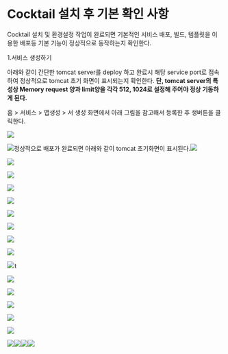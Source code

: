 # Cocktail 설치 후 기본 확인 사항

Cocktail 설치 및 환경설정 작업이 완료되면 기본적인 서비스 배포, 빌드, 템플릿을 이용한 배포등 기본 기능이 정상적으로 동작하는지 확인한다.

1.서비스 생성하기

아래와 같이 간단한 tomcat server를 deploy 하고 완료시 해당 service port로 접속하여 정상적으로 tomcat 초기 화면이 표시되는지 확인한다. **단, tomcat server의 특성상 Memory request 양과 limit양을 각각 512, 1024로 설정해 주어야 정상 기동하게 된다.**

홈 &gt; 서비스 &gt; 맵생성 &gt; 서 생성 화면에서 아래 그림을 참고해서 등록한 후 생버튼을 클릭한다.

![](/assets/deploy1.jpeg)

![](/assets/deploy2.jpeg)정상적으로 배포가 완료되면 아래와 같이  tomcat 초기화면이 표시된다.![](/assets/deploy3.jpeg)

![](/assets/deploy3.jpeg)

![](/assets/deploy3.jpeg)

![](/assets/deploy3.jpeg)

![](/assets/deploy3.jpeg)

![](/assets/deploy3.jpeg)

![](/assets/deploy3.jpeg)

![](/assets/deploy3.jpeg)

![](/assets/deploy3.jpeg)

![](/assets/deploy3.jpeg) t

![](/assets/deploy4.jpeg)

![](/assets/deploy5.jpeg)

![](/assets/deploy6.jpeg)

![](/assets/deploy7.jpeg)

![](/assets/deploy11.jpeg)

![](/assets/deploy8.jpeg)![](/assets/deploy9.jpeg)![](/assets/deploy10.jpeg)![](/assets/deploy12.jpeg)


